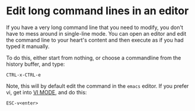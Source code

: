 # Edit long command lines in an editor

If you have a very long command line that you need to modify, you don't have 
to mess around in single-line mode.  You can open an editor and edit
the command line to your heart's content and then execute as if you had
typed it manually.

To do this, either start from nothing, or choose a commandline from the 
history buffer, and type:

```
CTRL-x-CTRL-e
```

Note, this will by default edit the command in the `emacs` editor.  If you
prefer vi, get into [VI MODE](unix/vim-keys-for-shell-history.md), and 
do this:

```
ESC-v<enter> 
```
